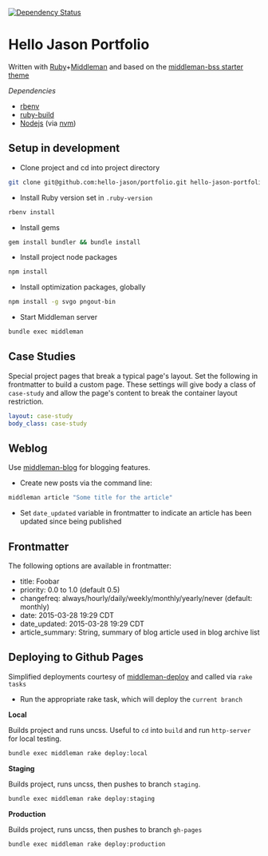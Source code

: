 [![Dependency Status](https://gemnasium.com/hello-jason/portfolio.svg)](https://gemnasium.com/hello-jason/portfolio)

# Hello Jason Portfolio

Written with [Ruby](https://www.ruby-lang.org/en/)+[Middleman](http://middlemanapp.com) and based on the [middleman-bss starter theme](https://github.com/hello-jason/middleman-bss)

*Dependencies*
* [rbenv](https://github.com/rbenv/rbenv)
* [ruby-build](https://github.com/rbenv/ruby-build#installing-as-an-rbenv-plugin-recommended)
* [Nodejs](http://nodejs.org/) (via [nvm](https://github.com/creationix/nvm))

## Setup in development

* Clone project and cd into project directory

```bash
git clone git@github.com:hello-jason/portfolio.git hello-jason-portfolio && cd hello-jason-portfolio
```

* Install Ruby version set in `.ruby-version`

```bash
rbenv install
```

* Install gems

```ruby
gem install bundler && bundle install
```

* Install project node packages

```bash
npm install
```

* Install optimization packages, globally

```bash
npm install -g svgo pngout-bin
```

* Start Middleman server

```bash
bundle exec middleman
```

## Case Studies

Special project pages that break a typical page's layout. Set the following in frontmatter to build a custom page. These settings will give body a class of `case-study` and allow the page's content to break the container layout restriction.

```yaml
layout: case-study
body_class: case-study
```

## Weblog

Use [middleman-blog](https://middlemanapp.com/basics/blogging/) for blogging features.

* Create new posts via the command line:

```bash
middleman article "Some title for the article"
```

* Set `date_updated` variable in frontmatter to indicate an article has been updated since being published

## Frontmatter

The following options are available in frontmatter:

* title: Foobar
* priority: 0.0 to 1.0 (default 0.5)
* changefreq: always/hourly/daily/weekly/monthly/yearly/never (default: monthly)
* date: 2015-03-28 19:29 CDT
* date_updated: 2015-03-28 19:29 CDT
* article_summary: String, summary of blog article used in blog archive list

## Deploying to Github Pages

Simplified deployments courtesy of [middleman-deploy](https://github.com/middleman-contrib/middleman-deploy) and called via `rake tasks`

* Run the appropriate rake task, which will deploy the `current branch`

**Local**

Builds project and runs uncss. Useful to `cd` into `build` and run `http-server` for local testing.

```bash
bundle exec middleman rake deploy:local
```

**Staging**

Builds project, runs uncss, then pushes to branch `staging`.

```bash
bundle exec middleman rake deploy:staging
```

**Production**

Builds project, runs uncss, then pushes to branch `gh-pages`

```bash
bundle exec middleman rake deploy:production
```
